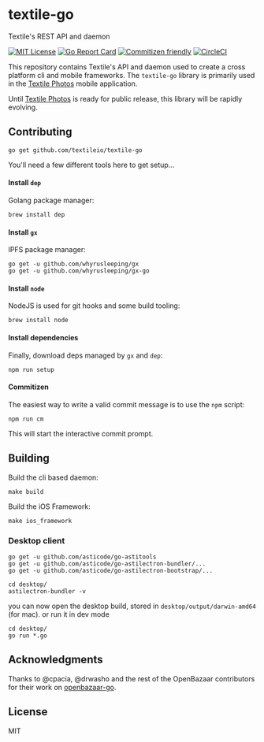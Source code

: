 # textile-go

Textile's REST API and daemon

[![MIT License](http://img.shields.io/badge/license-MIT-blue.svg?style=flat)](LICENSE) [![Go Report Card](https://goreportcard.com/badge/github.com/textileio/textile-go)](https://goreportcard.com/report/github.com/textileio/textile-go) [![Commitizen friendly](https://img.shields.io/badge/commitizen-friendly-brightgreen.svg)](http://commitizen.github.io/cz-cli/) [![CircleCI](https://circleci.com/gh/textileio/textile-go/tree/master.svg?style=shield)](https://circleci.com/gh/textileio/textile-go/tree/master)

This repository contains Textile's API and daemon used to create a cross platform cli and mobile frameworks. The ```textile-go``` library is primarily used in the [Textile Photos](https://www.textile.photos) mobile application. 

Until [Textile Photos](https://www.textile.photos) is ready for public release, this library will be rapidly evolving.

## Contributing

```
go get github.com/textileio/textile-go
```

You'll need a few different tools here to get setup...

#### Install `dep`

Golang package manager:

```
brew install dep
```

#### Install `gx`

IPFS package manager:

```
go get -u github.com/whyrusleeping/gx
go get -u github.com/whyrusleeping/gx-go
```

#### Install `node`

NodeJS is used for git hooks and some build tooling:

```
brew install node
```

#### Install dependencies

Finally, download deps managed by `gx` and `dep`:

```
npm run setup
```

#### Commitizen

The easiest way to write a valid commit message is to use the `npm` script:

```
npm run cm
```

This will start the interactive commit prompt. 

## Building

Build the cli based daemon:

```
make build
```

Build the iOS Framework:

```
make ios_framework
``` 

### Desktop client

```
go get -u github.com/asticode/go-astitools
go get -u github.com/asticode/go-astilectron-bundler/...
go get -u github.com/asticode/go-astilectron-bootstrap/...
```

```
cd desktop/
astilectron-bundler -v
```

you can now open the desktop build, stored in `desktop/output/darwin-amd64` (for mac). or run it in dev mode

```
cd desktop/
go run *.go
```


## Acknowledgments

Thanks to @cpacia, @drwasho and the rest of the OpenBazaar contributors for their work on [openbazaar-go](https://github.com/OpenBazaar/openbazaar-go). 

## License

MIT
